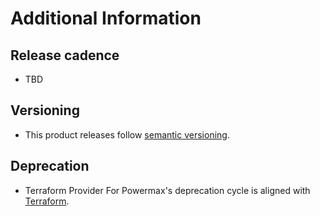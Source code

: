 <!--
Copyright (c) 2022 Dell Inc., or its subsidiaries. All Rights Reserved.

Licensed under the MPL, Version 2.0 (the "License");
you may not use this file except in compliance with the License.
You may obtain a copy of the License at

    https://www.mozilla.org/en-US/MPL/2.0/
-->
# Additional Information

## Release cadence
* TBD

## Versioning
* This product releases follow [semantic versioning](https://semver.org/).

## Deprecation
* Terraform Provider For Powermax's deprecation cycle is aligned with [Terraform](https://developer.hashicorp.com/terraform/plugin/framework/schemas#deprecationmessage).
